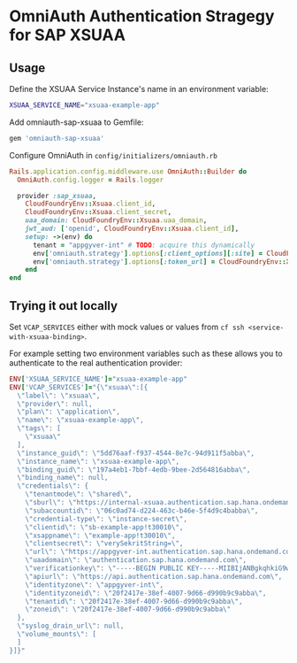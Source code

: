 # OmniAuth Authentication Stragegy for SAP XSUAA

## Usage

Define the XSUAA Service Instance's name in an environment variable:

```bash
XSUAA_SERVICE_NAME="xsuaa-example-app"
```

Add omniauth-sap-xsuaa to Gemfile:

```ruby
gem 'omniauth-sap-xsuaa'
```

Configure OmniAuth in `config/initializers/omniauth.rb`

```ruby
Rails.application.config.middleware.use OmniAuth::Builder do
  OmniAuth.config.logger = Rails.logger

  provider :sap_xsuaa,
    CloudFoundryEnv::Xsuaa.client_id,
    CloudFoundryEnv::Xsuaa.client_secret,
    uaa_domain: CloudFoundryEnv::Xsuaa.uaa_domain,
    jwt_aud: ['openid', CloudFoundryEnv::Xsuaa.client_id],
    setup: ->(env) do
      tenant = "appgyver-int" # TODO: acquire this dynamically
      env['omniauth.strategy'].options[:client_options][:site] = CloudFoundryEnv::Xsuaa.auth_site_url(tenant)
      env['omniauth.strategy'].options[:token_url] = CloudFoundryEnv::Xsuaa.token_url(tenant)
    end
end
```

## Trying it out locally

Set `VCAP_SERVICES` either with mock values or values from `cf ssh <service-with-xsuaa-binding>`.

For example setting two environment variables such as these allows you to authenticate to the
real authentication provider:

```ruby
ENV['XSUAA_SERVICE_NAME']="xsuaa-example-app"
ENV['VCAP_SERVICES']="{\"xsuaa\":[{
  \"label\": \"xsuaa\",
  \"provider\": null,
  \"plan\": \"application\",
  \"name\": \"xsuaa-example-app\",
  \"tags\": [
    \"xsuaa\"
  ],
  \"instance_guid\": \"5dd76aaf-f937-4544-8e7c-94d911f5abba\",
  \"instance_name\": \"xsuaa-example-app\",
  \"binding_guid\": \"197a4eb1-7bbf-4edb-9bee-2d564816abba\",
  \"binding_name\": null,
  \"credentials\": {
    \"tenantmode\": \"shared\",
    \"sburl\": \"https://internal-xsuaa.authentication.sap.hana.ondemand.com\",
    \"subaccountid\": \"06c0ad74-d224-463c-b46e-5f4d9c4babba\",
    \"credential-type\": \"instance-secret\",
    \"clientid\": \"sb-example-app!t30010\",
    \"xsappname\": \"example-app!t30010\",
    \"clientsecret\": \"verySekritString=\",
    \"url\": \"https://appgyver-int.authentication.sap.hana.ondemand.com\",
    \"uaadomain\": \"authentication.sap.hana.ondemand.com\",
    \"verificationkey\": \"-----BEGIN PUBLIC KEY-----MIIBIjANBgkqhkiG9w0BAQEFAAOCAQ8AMIIBCgKCAQEA4UCgAtdjWTjG6qHjcdobsjk06JsQ6BWd20Q3yutK5n3+e6FCQlpXyBEN0pMIpNjWBx6/85HW/k2vwauwqQCCB4I00HgFXKDjWrktv1eve5MNiWNI1+InXLIQ72gZUVcUi9IjhN/0e/hDcALCIeVNTbW4ZHDqj5wZ5beP/9EzZWYP/sHT1XkWu/8deiT8bq1SysKtYxpt1WG01zqEaSSEOmsZ1tp/gzsbfYTCj+xs10Qmax4TP9AhaAsGY714GAU5w+8Nk2yAfUr+AFn8bQXNK46RwVqI83ZL6N70SiQy02mcsw4VVUaAhB1NnrkCfL2Wrmohw9lQOfEtYBrnoxEMLwIDAQAB-----END PUBLIC KEY-----\",
    \"apiurl\": \"https://api.authentication.sap.hana.ondemand.com\",
    \"identityzone\": \"appgyver-int\",
    \"identityzoneid\": \"20f2417e-38ef-4007-9d66-d990b9c9abba\",
    \"tenantid\": \"20f2417e-38ef-4007-9d66-d990b9c9abba\",
    \"zoneid\": \"20f2417e-38ef-4007-9d66-d990b9c9abba\"
  },
  \"syslog_drain_url\": null,
  \"volume_mounts\": [
  ]
}]}"
```
